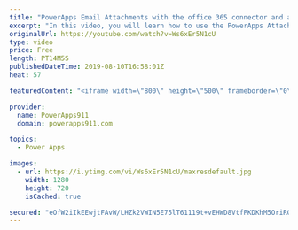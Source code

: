 ```yaml
---
title: "PowerApps Email Attachments with the office 365 connector and attachment control"
excerpt: "In this video, you will learn how to use the PowerApps Attachment Control to send email attachments. We use the attachment control so the user can attach both files and images.  For PowerApps training or consulting check out https://www.PowerApps911.com"
originalUrl: https://youtube.com/watch?v=Ws6xEr5N1cU
type: video
price: Free
length: PT14M5S
publishedDateTime: 2019-08-10T16:58:01Z
heat: 57

featuredContent: "<iframe width=\"800\" height=\"500\" frameborder=\"0\" src=\"https://www.youtube.com/embed/Ws6xEr5N1cU\" allow=\"accelerometer; autoplay; encrypted-media; gyroscope; picture-in-picture\" allowfullscreen></iframe>"

provider:
  name: PowerApps911
  domain: powerapps911.com

topics:
  - Power Apps

images:
  - url: https://i.ytimg.com/vi/Ws6xEr5N1cU/maxresdefault.jpg
    width: 1280
    height: 720
    isCached: true

secured: "eOfW2iIkEEwjtFAvW/LHZk2VWIN5E75lT61119t+vEHWD8VtfPKDKhM5OriROzxII9JmH25dvzo8Bbfv0AAWbBtBtrKUo7PpBQyJGfGBBXhGoh942BR2HFhypVx0A0R7JHWcxtViq8W2MW4CkReoyshyXrNsTi8z0QSFbVbhn4mzn8Vy+7IpwQBey8s5Z/CsuxUWhNjrdJ6rKDZOx8+HDApbAjxwYzgHZPT/j7C/XUrjMg4tQHLXFMSKuR9FV13mlR+snsdDTuVRv7EU0ShhAESGRoRb/qwDikfojF0+nOJ1MuXLz2BebtFJaOTwSscCEw/U8KIw3xSRjOgMyJyID4GWBj1YQFxiFs1xcLIlRMVNtcsO9crOGGCNjKX89ROP5z3JUjs7B+mmUTplSKc0XnLCyL8jG5Cx76rvaza0WUg=;txGhlzAb0aADJgZe3FXlAQ=="
---
```



